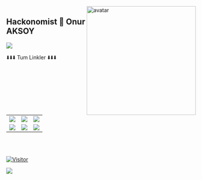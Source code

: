 <img align="right" alt="avatar" width="290" src="https://media.onuraksoy.com.tr//oa-contents/img-db/28092022/newavatar.png"> 

## Hackonomist 👋  Onur AKSOY
 ![](https://img.shields.io/badge/rating-4.8%2F5-brightgreen)



<table class="center">
<tr> 
          ⬇️⬇️⬇️ Tum Linkler ⬇️⬇️⬇️
 </tr>
  <tr>
<td><a href="https://instagram.com/oaonuraksoy">
<img src="https://img.shields.io/badge/Instagram-E4405F?style=for-the-badge&logo=instagram&logoColor=white">
</a> 
<td><a href="https://twitter.com/oaonuraksoy">
<img src="https://img.shields.io/badge/Twitter-1DA1F2?style=for-the-badge&logo=twitter&logoColor=white">
</a>
<td><a href="https://github.com/oaonuraksoy">
<img src="https://img.shields.io/badge/GitHub-100000?style=for-the-badge&logo=github&logoColor=white">
  </a> </tr>
  <tr>
<td><a href="https://www.linkedin.com/in/oaonuraksoy/">
<img src="https://img.shields.io/badge/LinkedIn-0077B5?style=for-the-badge&logo=linkedin&logoColor=white">
</a> 
<td><a href="mailto:onuraksoy@ogr.iu.edu.tr">
<img src="https://img.shields.io/badge/Gmail-D14836?style=for-the-badge&logo=gmail&logoColor=white">
</a>
<td><a href="https://onuraksoy.com.tr">
<img src="https://img.shields.io/badge/OA-onuraksoy.com.tr-yellowgreen?style=for-the-badge&logo=google&logoColor=white%22">
</a>
  </tr>
</table>
<br></br>


[![Visitor](https://visitor-badge.laobi.icu/badge?page_id=oaonuraksoy.oaonuraksoy)](#)

<img align="left" src="https://github-readme-stats.vercel.app/api?username=oaonuraksoy&theme=blue-green">

